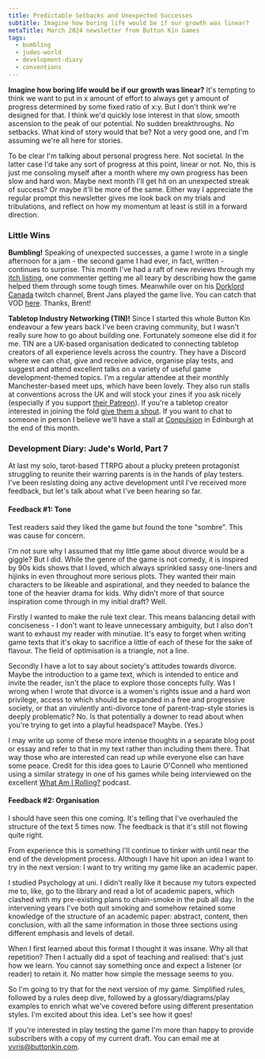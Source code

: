 ```yaml
---
title: Predictable Setbacks and Unexpected Successes
subtitle: Imagine how boring life would be if our growth was linear?
metaTitle: March 2024 newsletter from Button Kin Games
tags:
  - bumbling
  - judes-world
  - development-diary
  - conventions
---
```


<p>
    <strong>Imagine how boring life would be if our growth was linear?</strong> It's tempting to think we want to put in x amount of effort to always get y amount of progress determined by some fixed ratio of x:y. But I don't think we're designed for that. I think we'd quickly lose interest in that slow, smooth ascension to the peak of our potential. No sudden breakthroughs. No setbacks. What kind of story would that be? Not a very good one, and I'm assuming we're all here for stories.
</p>
<p>
    To be clear I'm talking about personal progress here. Not societal. In the latter case I'd take any sort of progress at this point, linear or not. No, this is just me consoling myself after a month where my own progress has been slow and hard won. Maybe next month I'll get hit on an unexpected streak of success? Or maybe it'll be more of the same. Either way I appreciate the regular prompt this newsletter gives me look back on my trials and tribulations, and reflect on how my momentum at least is still in a forward direction.
</p>
<h3>Little Wins</h3>
<p>
    <strong>Bumbling!</strong> Speaking of unexpected successes, a game I wrote in a single afternoon for a jam - the second game I had ever, in fact, written - continues to surprise. This month I've had a raft of new reviews through my <a href="https://buttonkin.itch.io/bumbling" target="_blank" rel="noopener noreferrer nofollow">itch listing</a>, one commenter getting me all teary by describing how the game helped them through some tough times. Meanwhile over on his <a href="https://www.twitch.tv/dorklordcanada" target="_blank" rel="noopener noreferrer nofollow">Dorklord Canada</a> twitch channel, Brent Jans played the game live. You can catch that VOD <a href="https://youtu.be/W5oXoyA_t2Q" target="_blank" rel="noopener noreferrer nofollow">here</a>. Thanks, Brent!
</p>
<p>
    <strong>Tabletop Industry Networking (TIN)!</strong> Since I started this whole Button Kin endeavour a few years back I've been craving community, but I wasn't really sure how to go about building one. Fortunately someone else did it for me. TIN are a UK-based organisation dedicated to connecting tabletop creators of all experience levels across the country. They have a Discord where we can chat, give and receive advice, organise play tests, and suggest and attend excellent talks on a variety of useful game development-themed topics. I'm a regular attendee at their monthly Manchester-based meet ups, which have been lovely. They also run stalls at conventions across the UK and will stock your zines if you ask nicely (especially if you support <a href="https://www.patreon.com/UKTabletopIndustryNetwork544" target="_blank" rel="noopener noreferrer nofollow">their Patreon</a>). If you're a tabletop creator interested in joining the fold <a href="mailto:yvris@buttonkin.com" target="_blank" rel="noopener noreferrer nofollow">give them a shout</a>. If you want to chat to someone in person I believe we'll have a stall at <a href="https://conpulsion.org/" target="_blank" rel="noopener noreferrer nofollow">Conpulsion</a> in Edinburgh at the end of this month.
</p>
<h3>Development Diary: Jude's World, Part 7</h3>
<p>
    At last my solo, tarot-based TTRPG about a plucky preteen protagonist struggling to reunite their warring parents is in the hands of play testers. I've been resisting doing any active development until I've received more feedback, but let's talk about what I've been hearing so far.
</p>
<h4>Feedback #1: Tone</h4>
<p>
    Test readers said they liked the game but found the tone "sombre". This was cause for concern.
</p>
<p>
    I'm not sure why I assumed that my little game about divorce would be a giggle? But I did. While the genre of the game is not comedy, it is inspired by 90s kids shows that I loved, which always sprinkled sassy one-liners and hijinks in even throughout more serious plots. They wanted their main characters to be likeable and aspirational, and they needed to balance the tone of the heavier drama for kids. Why didn't more of that source inspiration come through in my initial draft? Well.
</p>
<p>
    Firstly I wanted to make the rule text clear. This means balancing detail with conciseness - I don't want to leave unnecessary ambiguity, but I also don't want to exhaust my reader with minutiae. It's easy to forget when writing game texts that it's okay to sacrifice a little of each of these for the sake of flavour. The field of optimisation is a triangle, not a line.
</p>
<p>
    Secondly I have a lot to say about society's attitudes towards divorce. Maybe the introduction to a game text, which is intended to entice and invite the reader, isn't the place to explore those concepts fully. Was I wrong when I wrote that divorce is a women's rights issue and a hard won privilege, access to which should be expanded in a free and progressive society, or that an virulently anti-divorce tone of parent-trap-style stories is deeply problematic? No. Is that potentially a downer to read about when you're trying to get into a playful headspace? Maybe. (Yes.)
</p>
<p>
    I may write up some of these more intense thoughts in a separate blog post or essay and refer to that in my text rather than including them there. That way those who are interested can read up while everyone else can have some peace. Credit for this idea goes to Laurie O'Connell who mentioned using a similar strategy in one of his games while being interviewed on the excellent <a href="https://www.wairpodcast.com/episodes/laurieoconneldeathgame" target="_blank" rel="noopener noreferrer nofollow">What Am I Rolling?</a> podcast.
</p>
<h4>Feedback #2: Organisation</h4>
<p>
    I should have seen this one coming. It's telling that I've overhauled the structure of the text 5 times now. The feedback is that it's still not flowing quite right.
</p>
<p>
    From experience this is something I'll continue to tinker with until near the end of the development process. Although I have hit upon an idea I want to try in the next version: I want to try writing my game like an academic paper.
</p>
<p>
    I studied Psychology at uni. I didn't really like it because my tutors expected me to, like, go to the library and read a lot of academic papers, which clashed with my pre-existing plans to chain-smoke in the pub all day. In the intervening years I've both quit smoking and somehow retained some knowledge of the structure of an academic paper: abstract, content, then conclusion, with all the same information in those three sections using different emphasis and levels of detail.
</p>
<p>
    When I first learned about this format I thought it was insane. Why all that repetition? Then I actually did a spot of teaching and realised: that's just how we learn. You cannot say something once and expect a listener (or reader) to retain it. No matter how simple the message seems to you.
</p>
<p>
    So I'm going to try that for the next version of my game. Simplified rules, followed by a rules deep dive, followed by a glossary/diagrams/play examples to enrich what we've covered before using different presentation styles. I'm excited about this idea. Let's see how it goes!
</p>
<p>
    If you're interested in play testing the game I'm more than happy to provide subscribers with a copy of my current draft. You can email me at <a href="mailto:%20yvris@buttonkin.com" target="_blank" rel="noopener noreferrer nofollow">yvris@buttonkin.com</a>.
</p>
